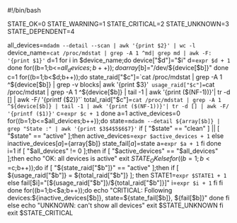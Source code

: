 #!/bin/bash

STATE_OK=0
STATE_WARNING=1
STATE_CRITICAL=2
STATE_UNKNOWN=3
STATE_DEPENDENT=4

all_devices=`mdadm --detail --scan | awk '{print $2}' | wc -l`
device_name=`cat /proc/mdstat | grep -A 1 ^md| grep md | awk -F: '{print $1}'`
d=1
for i in $device_name;do
        device["$d"]="$i"
        d=` expr $d + 1 `
done
for((b=1;b<=$all_devices;b++));do
        array[$b]="/dev/${device[$b]}"
done
c=1
for((b=1;b<$d;b++));do
        state_raid["$c"]=`cat /proc/mdstat | grep -A 1 ^${device[$b]} | grep -v blocks| awk '{print $3}'`
        usage_raid["$c"]=`cat /proc/mdstat | grep -A 1 ^${device[$b]} | tail -1 | awk '{print ($(NF-1))}'| tr -d [] | awk -F/ '{printf ($2)}'`
        total_raid["$c"]=`cat /proc/mdstat | grep -A 1 ^${device[$b]} | tail -1 | awk '{print ($(NF-1))}'| tr -d [] | awk -F/ '{printf ($1)}'`
        c=` expr $c + 1 `
done
a=1
active_devices=0
for((b=1;b<=$all_devices;b++));do
        state=`mdadm --detail ${array[$b]} | grep "State :" | awk '{print $3$4$5$6$7}'`
        if [ "$state" == "clean" ] || [ "$state" == "active" ];then
                active_devices=` expr $active_devices + 1 `
        else
                inactive_devices[$a]=${array[$b]}
                state_fail[$a]=$state
                a=` expr $a + 1 `
        fi
done
i=1
if [ "$all_devices" != 0 ];then
        if [ "$active_devices" == "$all_devices" ];then
                echo "OK: all devices is active"
                exit $STATE_OK
        else
                for((b=1;b<=$c;b++));do
                if [ "${state_raid["$b"]}" == "active" ];then
                        if [ ${usage_raid["$b"]} = ${total_raid["$b"]} ]; then
                                STATE1=` expr $STATE1 + 1 `
                        else
                                fail[$i]="[${usage_raid["$b"]}/${total_raid["$b"]}]"
                                i=` expr $i + 1 `
                        fi
                fi
                done
                for((b=1;b<$a;b++));do
                        echo "CRITICAL: Following devices:${inactive_devices[$b]}, state=${state_fail[$b]}, ${fail[$b]}"
                        done
        fi
else
        echo "UNKNOWN: can't show all devices"
        exit $STATE_UNKNOWN
fi
exit $STATE_CRITICAL

